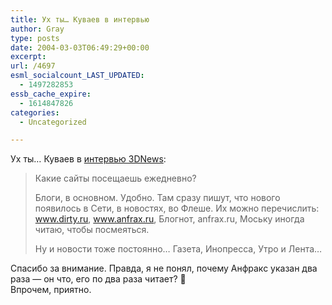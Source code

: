 ```yaml
---
title: Ух ты… Куваев в интервью
author: Gray
type: posts
date: 2004-03-03T06:49:29+00:00
excerpt:
url: /4697
esml_socialcount_LAST_UPDATED:
  - 1497282853
essb_cache_expire:
  - 1614847826
categories:
  - Uncategorized

---
```








Ух ты&#8230; Куваев в <a href="http://www.3dnews.ru/editorial/masanya/" target="_blank">интервью 3DNews</a>:

> Какие сайты посещаешь ежедневно? 
> 
> Блоги, в основном. Удобно. Там сразу пишут, что нового появилось в Сети, в новостях, во Флеше. Их можно перечислить: www.dirty.ru, www.anfrax.ru, Блогнот, anfrax.ru, Моську иногда читаю, чтобы посмеяться. 
> 
> Ну и новости тоже постоянно&#8230; Газета, Инопресса, Утро и Лента&#8230; 

Спасибо за внимание. Правда, я не понял, почему Анфракс указан два раза &#8212; он что, его по два раза читает? 🙂  
Впрочем, приятно.